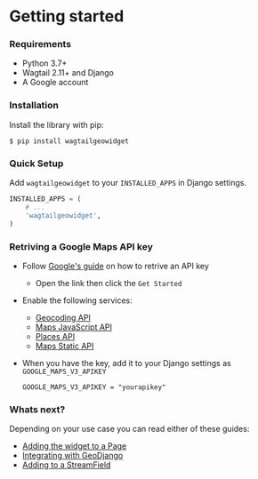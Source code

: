 # Getting started

### Requirements

- Python 3.7+
- Wagtail 2.11+ and Django
- A Google account


### Installation

Install the library with pip:

```
$ pip install wagtailgeowidget
```


### Quick Setup

Add `wagtailgeowidget` to your `INSTALLED_APPS` in Django settings.

```python
INSTALLED_APPS = (
    # ...
    'wagtailgeowidget',
)
```


### Retriving a Google Maps API key

- Follow [Google's guide](https://developers.google.com/maps/documentation/javascript/get-api-key) on how to retrive an API key
    - Open the link then click the `Get Started`
- Enable the following services:
    - [Geocoding API](https://developers.google.com/maps/documentation/geocoding/)
    - [Maps JavaScript API](https://developers.google.com/maps/documentation/javascript/)
    - [Places API](https://developers.google.com/places/web-service/)
    - [Maps Static API](https://developers.google.com/maps/documentation/maps-static/)

- When you have the key, add it to your Django settings as `GOOGLE_MAPS_V3_APIKEY`

    ```
    GOOGLE_MAPS_V3_APIKEY = "yourapikey"
    ```


### Whats next?

Depending on your use case you can read either of these guides:

- [Adding the widget to a Page](./adding-to-a-page.md)
- [Integrating with GeoDjango](./integrating-with-geodjango.md)
- [Adding to a StreamField](./adding-to-a-streamfield.md)
